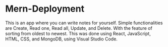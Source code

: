 # Mern-Deployment
This is an app where you can write notes for yourself. Simple functionalities are Create, Read one, Read all, Update, and Delete. With the feature of sorting from oldest to newest.  This was done using React, JavaScript, HTML, CSS, and MongoDB, using Visual Studio Code.
